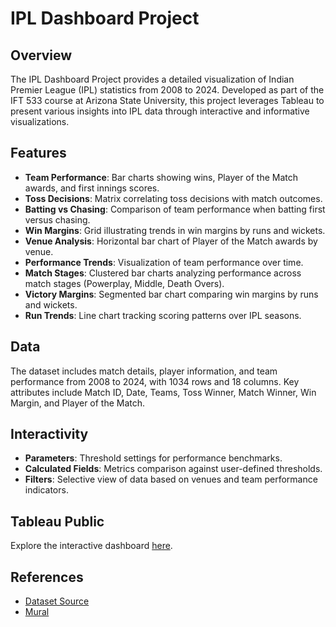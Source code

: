 # IPL Dashboard Project

## Overview

The IPL Dashboard Project provides a detailed visualization of Indian Premier League (IPL) statistics from 2008 to 2024. Developed as part of the IFT 533 course at Arizona State University, this project leverages Tableau to present various insights into IPL data through interactive and informative visualizations.

## Features

- **Team Performance**: Bar charts showing wins, Player of the Match awards, and first innings scores.
- **Toss Decisions**: Matrix correlating toss decisions with match outcomes.
- **Batting vs Chasing**: Comparison of team performance when batting first versus chasing.
- **Win Margins**: Grid illustrating trends in win margins by runs and wickets.
- **Venue Analysis**: Horizontal bar chart of Player of the Match awards by venue.
- **Performance Trends**: Visualization of team performance over time.
- **Match Stages**: Clustered bar charts analyzing performance across match stages (Powerplay, Middle, Death Overs).
- **Victory Margins**: Segmented bar chart comparing win margins by runs and wickets.
- **Run Trends**: Line chart tracking scoring patterns over IPL seasons.

## Data

The dataset includes match details, player information, and team performance from 2008 to 2024, with 1034 rows and 18 columns. Key attributes include Match ID, Date, Teams, Toss Winner, Match Winner, Win Margin, and Player of the Match.

## Interactivity

- **Parameters**: Threshold settings for performance benchmarks.
- **Calculated Fields**: Metrics comparison against user-defined thresholds.
- **Filters**: Selective view of data based on venues and team performance indicators.

## Tableau Public

Explore the interactive dashboard [here](https://public.tableau.com/app/profile/mohan.karthik.vijayakumar/viz/Project-phase3_IFT533_Group48/IPLSEASONSSTORY?publish=yes).

## References

- [Dataset Source](https://www.kaggle.com/datasets/saiprudvirajy/indian-premier-league-ipl-2008-2024/data)
- [Mural](https://app.mural.co/t/sparkysdv8610/m/sparkysdv8610/1712091668834/567dc646adf7d16496ed1fc7bea813184e6551ce?sender=u603637f2b15fb9aa7fa14990)


